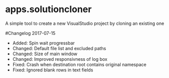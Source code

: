 # apps.solutioncloner
A simple tool to create a new VisualStudio project by cloning an existing one

#Changelog
2017-07-15

- Added: Spin wait progressbar
- Changed: Default file list and excluded paths
- Changed: Size of main window
- Changed: Improved responsivness of log box
- Fixed: Crash when destination root contains original namespace
- Fixed: Ignored blank rows in text fields